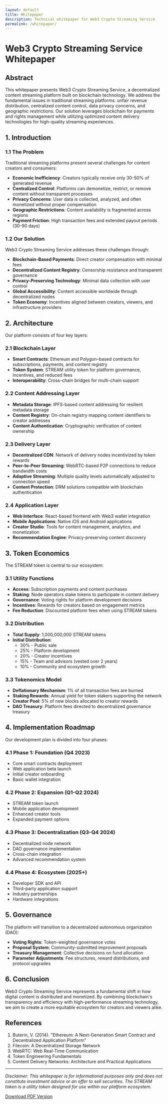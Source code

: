 ```yaml
---
layout: default
title: Whitepaper
description: Technical whitepaper for Web3 Crypto Streaming Service
permalink: /whitepaper/
---
```


# Web3 Crypto Streaming Service Whitepaper

## Abstract

This whitepaper presents Web3 Crypto Streaming Service, a decentralized content streaming platform built on blockchain technology. We address the fundamental issues in traditional streaming platforms: unfair revenue distribution, centralized content control, data privacy concerns, and geographic restrictions. Our solution leverages blockchain for payments and rights management while utilizing optimized content delivery technologies for high-quality streaming experiences.

## 1. Introduction

### 1.1 The Problem

Traditional streaming platforms present several challenges for content creators and consumers:

- **Economic Inefficiency**: Creators typically receive only 30-50% of generated revenue
- **Centralized Control**: Platforms can demonetize, restrict, or remove content without transparent processes
- **Privacy Concerns**: User data is collected, analyzed, and often monetized without proper compensation
- **Geographic Restrictions**: Content availability is fragmented across regions
- **Payment Friction**: High transaction fees and extended payout periods (30-90 days)

### 1.2 Our Solution

Web3 Crypto Streaming Service addresses these challenges through:

- **Blockchain-Based Payments**: Direct creator compensation with minimal fees
- **Decentralized Content Registry**: Censorship resistance and transparent governance
- **Privacy-Preserving Technology**: Minimal data collection with user control
- **Global Accessibility**: Content accessible worldwide through decentralized nodes
- **Token Economy**: Incentives aligned between creators, viewers, and infrastructure providers

## 2. Architecture

Our platform consists of four key layers:

### 2.1 Blockchain Layer

- **Smart Contracts**: Ethereum and Polygon-based contracts for subscriptions, payments, and content registry
- **Token System**: STREAM utility token for platform governance, incentives, and reduced fees
- **Interoperability**: Cross-chain bridges for multi-chain support

### 2.2 Content Addressing Layer

- **Metadata Storage**: IPFS-based content addressing for resilient metadata storage
- **Content Registry**: On-chain registry mapping content identifiers to creator addresses
- **Content Authentication**: Cryptographic verification of content ownership

### 2.3 Delivery Layer

- **Decentralized CDN**: Network of delivery nodes incentivized by token rewards
- **Peer-to-Peer Streaming**: WebRTC-based P2P connections to reduce bandwidth costs
- **Adaptive Streaming**: Multiple quality levels automatically adjusted to connection speed
- **Content Protection**: DRM solutions compatible with blockchain authentication

### 2.4 Application Layer

- **Web Interface**: React-based frontend with Web3 wallet integration
- **Mobile Applications**: Native iOS and Android applications
- **Creator Studio**: Tools for content management, analytics, and monetization
- **Recommendation Engine**: Privacy-preserving content discovery

## 3. Token Economics

The STREAM token is central to our ecosystem:

### 3.1 Utility Functions

- **Access**: Subscription payments and content purchases
- **Staking**: Node operators stake tokens to participate in content delivery
- **Governance**: Voting rights for platform development decisions
- **Incentives**: Rewards for creators based on engagement metrics
- **Fee Reduction**: Discounted platform fees when using STREAM tokens

### 3.2 Distribution

- **Total Supply**: 1,000,000,000 STREAM tokens
- **Initial Distribution**:
  - 30% - Public sale
  - 25% - Platform development
  - 20% - Creator incentives
  - 15% - Team and advisors (vested over 2 years)
  - 10% - Community and ecosystem growth

### 3.3 Tokenomics Model

- **Deflationary Mechanism**: 1% of all transaction fees are burned
- **Staking Rewards**: Annual yield for token stakers supporting the network
- **Creator Pool**: 5% of new blocks allocated to creator rewards
- **DAO Treasury**: Platform fees directed to decentralized governance treasury

## 4. Implementation Roadmap

Our development plan is divided into four phases:

### 4.1 Phase 1: Foundation (Q4 2023)

- Core smart contracts deployment
- Web application beta launch
- Initial creator onboarding
- Basic wallet integration

### 4.2 Phase 2: Expansion (Q1-Q2 2024)

- STREAM token launch
- Mobile application development
- Enhanced creator tools
- Expanded payment options

### 4.3 Phase 3: Decentralization (Q3-Q4 2024)

- Decentralized node network
- DAO governance implementation
- Cross-chain integration
- Advanced recommendation system

### 4.4 Phase 4: Ecosystem (2025+)

- Developer SDK and API
- Third-party application support
- Industry partnerships
- Hardware integrations

## 5. Governance

The platform will transition to a decentralized autonomous organization (DAO):

- **Voting Rights**: Token-weighted governance votes
- **Proposal System**: Community-submitted improvement proposals
- **Treasury Management**: Collective decisions on fund allocation
- **Parameter Adjustments**: Fee structures, reward distributions, and protocol upgrades

## 6. Conclusion

Web3 Crypto Streaming Service represents a fundamental shift in how digital content is distributed and monetized. By combining blockchain's transparency and efficiency with high-performance streaming technology, we aim to create a more equitable ecosystem for creators and viewers alike.

## References

1. Buterin, V. (2014). "Ethereum: A Next-Generation Smart Contract and Decentralized Application Platform"
2. Filecoin: A Decentralized Storage Network
3. WebRTC: Web Real-Time Communication
4. Token Engineering Fundamentals
5. Content Delivery Networks: Architecture and Practical Applications

---

*Disclaimer: This whitepaper is for informational purposes only and does not constitute investment advice or an offer to sell securities. The STREAM token is a utility token designed for use within our platform ecosystem.*

[Download PDF Version](/assets/documents/whitepaper.pdf)
